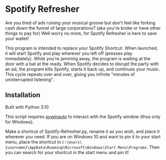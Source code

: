# Spotify Refresher

Are you tired of ads ruining your musical groove but don't feel like forking cash down the funnel of large corporations? 
(aka you're broke or have other things to pay for)
Well worry no more, for Spotify Refresher is here to save your wallet!

This program is intended to replace your Spotify Shortcut.
When launched, it will start Spotify and play wherever you left off (presses play immediately).
While you're jamming away, the program is waiting at the door with a bat at the ready.
When Spotify decides to disrupt the party with an ad, the program kills Spotify, starts it back up, and continues your music.
This cycle repeats over and over, giving you infinite "minutes of uninterrupted listening".

## Installation

Built with Python 3.10

This script requires [pywinauto](https://pywinauto-docs.readthedocs.io/en/docs-rework/) to interact with the Spotify window (thus only for Windows).

Make a shortcut of Spotify-Refresher.py, rename it as you wish, and place it wherever you need.
If you are on Windows 10 and want to pin it to your start menu, place the shortcut in `C:\Users\{username}\AppData\Roaming\Microsoft\Windows\Start Menu\Programs`.
Then you can search for your shortcut in the start menu and pin it!
